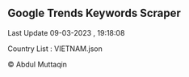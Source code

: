 

## Google Trends Keywords Scraper 
 
Last Update 09-03-2023 , 19:18:08

Country List :
VIETNAM.json



© Abdul Muttaqin 
